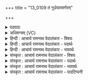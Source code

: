 +++
title = "13_0109 तं गूर्धयास्वर्णरम्"

+++
<details><summary>पदपाठः</summary>

त꣢म्। गू꣣र्धय। स्व꣢꣯र्णरम्। स्वः꣢꣯। न꣣रम्। देवा꣡सः꣢। दे꣣व꣢म्। अ꣣रति꣢म्। द꣣धन्विरे। देवत्रा꣢। ह꣣व्य꣢म्। ऊ꣣हिषे। १०९।
</details>

<details><summary>अधिमन्त्रम् (VC)</summary>

- अग्निः
- सौभरि: काण्व:
- उष्णिक्
- ऋषभः
- आग्नेयं काण्डम्
</details>

<details><summary>हिन्दी : आचार्य रामनाथ वेदालंकार - विषयः</summary>

अगले मन्त्र में परमात्मा की अर्चना के लिए प्रेरणा की गयी है।
</details>

<details><summary>हिन्दी : आचार्य रामनाथ वेदालंकार - पदार्थः</summary>

पदार्थान्वयभाषाः -  हे मनुष्य ! तू (तम्) उस प्रसिद्ध, (स्वर्णरम्) मोक्ष के आनन्द को प्राप्त करानेवाले परमात्मा-रूप अग्नि की (गूर्धय) आराधना कर, जिस (देवम्) तेज से देदीप्यमान तथा तेज से प्रदीप्त करनेवाले, (अरतिम्) सर्वान्तर्यामी, पुरुषार्थ में प्रेरित करनेवाले, पाप आदि के संहारक परमात्मा-रूप अग्नि को (देवासः) विद्वान् लोग (दधन्विरे) अपने अन्तःकरण में धारण करते हैं। अब परमात्माग्नि को सम्बोधन करते हैं—हे परमात्माग्ने ! आप (देवत्रा) विद्वानों में (हव्यम्) दातव्य बल को (ऊहिषे) प्राप्त कराते हो ॥३॥
</details>

<details><summary>हिन्दी : आचार्य रामनाथ वेदालंकार - भावार्थः</summary>

भावार्थभाषाः -  मनीषी लोग जिस देवाधिदेव, जगत् की रचना करनेहारे जगदीश्वर की आराधना करके धर्म, अर्थ, काम, मोक्ष आदि के सुख को प्राप्त करते हैं, उसकी सभी जन उपासना क्यों न करें? ॥३॥
</details>

<details><summary>संस्कृत : आचार्य रामनाथ वेदालंकार - विषयः</summary>

अथ परमात्मार्चनाय प्रेरयति।
</details>

<details><summary>संस्कृत : आचार्य रामनाथ वेदालंकार - पदार्थः</summary>

पदार्थान्वयभाषाः -  हे मानव ! त्वम् (तम्) प्रसिद्धम् (स्वर्णरम्२) मोक्षानन्दस्य प्रापयितारम् परमात्माग्निम्। स्वः मोक्षादिसुखं नृणाति प्रापयतीति स्वर्णरः तम्। स्वः इति सुखनाम। नॄ नये क्र्यादिः। (गूर्धय) अर्च। गूर्धयतिः अर्चतिकर्मा। निघं० ३।१४। संहितायाम् अन्येषामपि दृश्यते।’ अ० ६।३।१३७ इति दीर्घः। यम् (देवम्) तेजसा दीप्तं दीपयितारं च (अरतिम्३) सर्वान्तर्यामिनम्, पुरुषार्थे प्रेरकम्, पापादिसंहारकम् परमात्माग्निम्। ऋच्छति व्याप्नोति सर्वत्र, अर्पयति प्रेरयति पुरुषार्थे, ऋणोति हिनस्ति पापादिकं वा यः सः अरतिः। ऋ गतिप्रापणयोः इति, ऋ हिंसायाम् इति वा धातोः ‘बहिवस्यर्तिभ्यश्चित्।’ उ० ४।६० इत्यनेन अतिः प्रत्ययः। (देवासः) देवाः विद्वांसः (दधन्विरे) स्वान्तःकरणे धारयन्ति। डुधाञ् धारणपोषणयोः धातोर्द्विविकरणत्वे छान्दसं रूपमिदम्। यद्वा धन्वतिः गतिकर्मा। निघं० २।१४। तस्य लडर्थे लिटि रूपम्। व्यत्ययेनात्मनेपदम्। अथ परमात्माग्निः सम्बोध्यते—हे परमात्माग्ने ! त्वम् (देवत्रा) देवेषु विद्वत्सु। ‘देवमनुष्यपुरुषपुरुमर्त्येभ्यो द्वितीयासप्तम्योर्बहुलम्।’ अ० ५।४।५६ इति सप्तम्यर्थे त्रा प्रत्ययः। (हव्यम्) दातव्यं बलम् (ऊहिषे) वहसि। अत्र वह प्रापणे धातोः कालसामान्ये लिट्, मध्यमैकवचने रूपम्। तिङ्स्वरः ॥३॥
</details>

<details><summary>संस्कृत : आचार्य रामनाथ वेदालंकार - भावार्थः</summary>

भावार्थभाषाः -  मनीषिणो जना यं देवाधिदेवं जगत्स्रष्टारं जगदीश्वरमाराध्य धर्मार्थकाममोक्षादिसुखं प्राप्नुवन्ति, स सर्वैरेव जनैः कुतो नोपासनीयः ॥३॥
</details>

<details><summary>संस्कृत : आचार्य रामनाथ वेदालंकार - पादटिप्पनी</summary>

टिप्पणी:   १. ऋ० ८।१९।१, हव्यमूहिषे इत्यत्र हव्यमोहिरे इति पाठः। साम० १६८७। २. स्वर्णरं सर्वस्य नेतारम्। स्वः शब्दः सर्वशब्दपर्यायः। अपि वा स्वर्गस्य नेतारम्—इति भ०। स्वर्णरं सर्वस्य नेतारं, सर्वैः यजमानैः कर्मादौ नेतव्यं वा, अथवा स्वर्गं प्रति हविषां नेतारम्—इति सा०। स्वः, लुप्तोपमम् इदं द्रष्टव्यम्, स्वरिव आदित्यमिवेत्यर्थः, नरं नराकारम्—इति वि०। स्वः, नरम् इति पृथक् पदद्वयमिति पदकृत्पाठात् स्वरश्रुतेश्च स्पष्टमवगम्यते, विवरणकारश्चैवमेव व्याचष्टे—इति सत्यव्रतसामश्रमी। तत्तु चिन्त्यम्, उपलब्धपदपाठपुस्तकेषु समस्तपदत्वेनैव प्रदर्शितत्वात्। ऋग्वेदपदकारेणापि सर्वत्र स्व॑र्णरम् इति पदं स्वः॑ऽनरम् इति समस्तपदत्वेनैव निरूपितम्, सायणादिभिश्च तथैव व्याख्यातम्। समस्तपदत्वेन स्वीकृते सति स्वरोऽपि संगच्छत एव। स्वर् इति न्यङ्स्वरौ स्वरितौ इति स्वरितम्, तत्पुरुषेऽव्ययपूर्वपदप्रकृतिस्वरः। ३. अरतिम् अलं मतिम् पर्याप्तमतिं सर्वज्ञमित्यर्थः। अथवा देवान् यजमानांश्च प्रति गन्तारम्—इति वि०।
</details>
